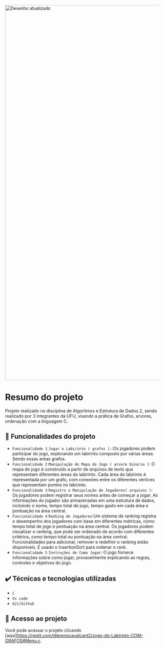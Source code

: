 <img width="1227" alt="Desenho atualizado" src="https://github.com/brenimcode/Labirinto-com-Grafos/assets/127551374/778f2ae5-7051-4040-8104-795ce0c7fb92">


# Resumo do projeto
Projeto realizado na disciplina de Algoritmos e Estrutura de Dados 2, sendo realizado por 3 integrantes da UFU, visando a prática de Grafos, arvores, ordenação com a linguagem C.

## 🔨 Funcionalidades do projeto

- `Funcionalidade 1` `Jogar o Labirinto ( grafos ):`:Os jogadores podem participar do jogo, explorando um labirinto composto por várias áreas. Sendo essas areas grafos.
- `Funcionalidade 2` `Manipulação do Mapa do Jogo ( arvore binaria )`: O mapa do jogo é construído a partir de arquivos de texto que representam diferentes áreas do labirinto. Cada área do labirinto é representada por um grafo, com conexões entre os diferentes vértices que representam pontos no labirinto.
- `Funcionalidade 3` `Registro e Manipulação de Jogadores( arquivos )`: Os jogadores podem registrar seus nomes antes de começar a jogar.
As informações do jogador são armazenadas em uma estrutura de dados, incluindo o nome, tempo total de jogo, tempo gasto em cada área e pontuação na área central.
- `Funcionalidade 4` `Ranking de Jogadores`:Um sistema de ranking registra o desempenho dos jogadores com base em diferentes métricas, como tempo total de jogo e pontuação na área central.
Os jogadores podem visualizar o ranking, que pode ser ordenado de acordo com diferentes critérios, como tempo total ou pontuação na área central.
Funcionalidades para adicionar, remover e redefinir o ranking estão disponíveis. É usado o InsertionSort para ordenar o rank.
- `Funcionalidade 5` `Instruções de Como Jogar`: O jogo fornece informações sobre como jogar, provavelmente explicando as regras, controles e objetivos do jogo.

## ✔️ Técnicas e tecnologias utilizadas

- ``C``
- ``Vs code``
- ``Git/Github``

## 📁 Acesso ao projeto
Você pode acessar o projeto clicando [aqui]https://replit.com/@brenocavalcant2/Jogo-do-Labirinto-COM-GRAFOS#Menu.c.


